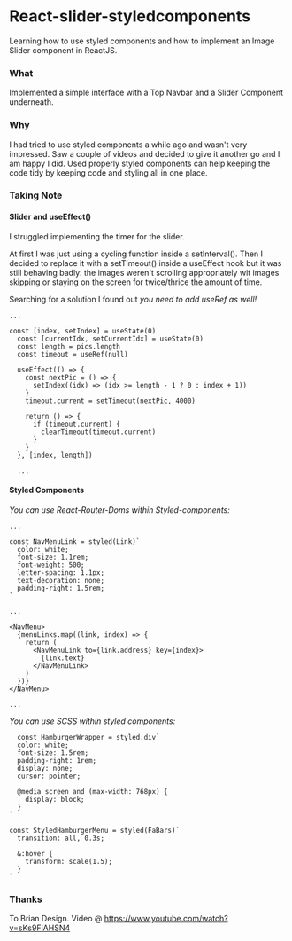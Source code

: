 # React-slider-styledcomponents

Learning how to use styled components and how to implement an Image Slider component in ReactJS.

### What

Implemented a simple interface with a Top Navbar and a Slider Component underneath.

### Why

I had tried to use styled components a while ago and wasn't very impressed. Saw a couple of videos and decided to give it another go and I am happy I did.
Used properly styled components can help keeping the code tidy by keeping code and styling all in one place.

### Taking Note

#### Slider and useEffect()

I struggled implementing the timer for the slider.

At first I was just using a cycling function inside a setInterval().
Then I decided to replace it with a setTimeout() inside a useEffect hook but it was still behaving badly: the images weren't scrolling appropriately wit images skipping or staying on the screen for twice/thrice the amount of time.

Searching for a solution I found out _you need to add useRef as well!_

```
...

const [index, setIndex] = useState(0)
  const [currentIdx, setCurrentIdx] = useState(0)
  const length = pics.length
  const timeout = useRef(null)

  useEffect(() => {
    const nextPic = () => {
      setIndex((idx) => (idx >= length - 1 ? 0 : index + 1))
    }
    timeout.current = setTimeout(nextPic, 4000)

    return () => {
      if (timeout.current) {
        clearTimeout(timeout.current)
      }
    }
  }, [index, length])

  ...

```

#### Styled Components

_You can use React-Router-Doms within Styled-components:_

```
...

const NavMenuLink = styled(Link)`
  color: white;
  font-size: 1.1rem;
  font-weight: 500;
  letter-spacing: 1.1px;
  text-decoration: none;
  padding-right: 1.5rem;
`

...

<NavMenu>
  {menuLinks.map((link, index) => {
    return (
      <NavMenuLink to={link.address} key={index}>
        {link.text}
      </NavMenuLink>
    )
  })}
</NavMenu>

...
```

_You can use SCSS within styled components:_

```
  const HamburgerWrapper = styled.div`
  color: white;
  font-size: 1.5rem;
  padding-right: 1rem;
  display: none;
  cursor: pointer;

  @media screen and (max-width: 768px) {
    display: block;
  }
`

const StyledHamburgerMenu = styled(FaBars)`
  transition: all, 0.3s;

  &:hover {
    transform: scale(1.5);
  }
`
```

### Thanks

To Brian Design.
Video @ https://www.youtube.com/watch?v=sKs9FiAHSN4
